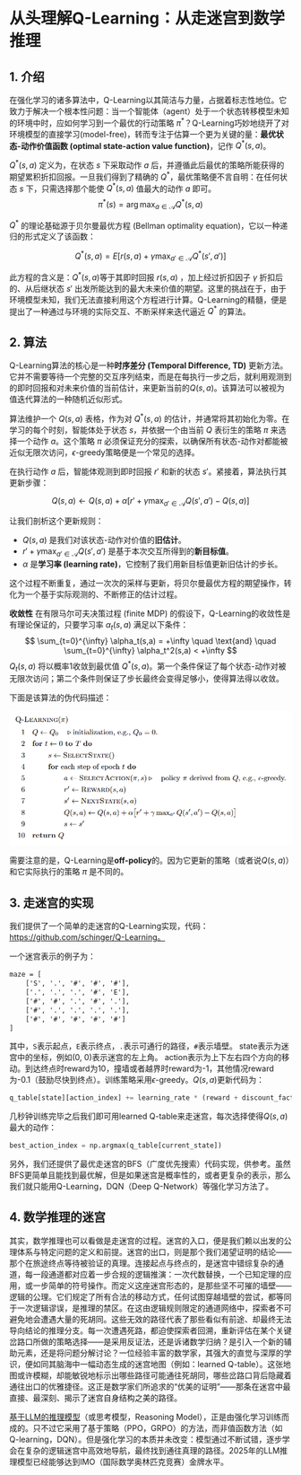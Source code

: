 # 从头理解Q-Learning：从走迷宫到数学推理

## 1. 介绍

在强化学习的诸多算法中，Q-Learning以其简洁与力量，占据着标志性地位。它致力于解决一个根本性问题：当一个智能体（agent）处于一个状态转移模型未知的环境中时，应如何学习到一个最优的行动策略 $\pi^*$？Q-Learning巧妙地绕开了对环境模型的直接学习(model-free)，转而专注于估算一个更为关键的量：**最优状态-动作价值函数 (optimal state-action value function)**，记作 $Q^*(s, a)$。

$Q^*(s, a)$ 定义为，在状态 $s$ 下采取动作 $a$ 后，并遵循此后最优的策略所能获得的期望累积折扣回报。一旦我们得到了精确的 $Q^*$，最优策略便不言自明：在任何状态 $s$ 下，只需选择那个能使 $Q^*(s, a)$ 值最大的动作 $a$ 即可。
$$ \pi^*(s) = \arg\max_{a \in \mathcal{A}} Q^*(s, a) $$

$Q^*$ 的理论基础源于贝尔曼最优方程 (Bellman optimality equation)，它以一种递归的形式定义了该函数：

$$ Q^*(s, a) = E\left[r(s, a) + \gamma \max_{a' \in \mathcal{A}} Q^*(s', a')\right] $$

此方程的含义是：$Q^*(s, a)$等于其即时回报 $r(s,a)$ ，加上经过折扣因子 $\gamma$ 折扣后的、从后继状态 $s'$ 出发所能达到的最大未来价值的期望。这里的挑战在于，由于环境模型未知，我们无法直接利用这个方程进行计算。Q-Learning的精髓，便是提出了一种通过与环境的实际交互、不断采样来迭代逼近 $Q^*$ 的算法。

## 2. 算法

Q-Learning算法的核心是一种**时序差分 (Temporal Difference, TD)** 更新方法。它并不需要等待一个完整的交互序列结束，而是在每执行一步之后，就利用观测到的即时回报和对未来价值的当前估计，来更新当前的$Q(s, a)$。该算法可以被视为值迭代算法的一种随机近似形式。

算法维护一个 $Q(s, a)$ 表格，作为对 $Q^*(s, a)$ 的估计，并通常将其初始化为零。在学习的每个时刻，智能体处于状态 $s$，并依据一个由当前 $Q$ 表衍生的策略 $\pi$ 来选择一个动作 $a$。这个策略 $\pi$ 必须保证充分的探索，以确保所有状态-动作对都能被近似无限次访问，$\epsilon$-greedy策略便是一个常见的选择。

在执行动作 $a$ 后，智能体观测到即时回报 $r'$ 和新的状态 $s'$。紧接着，算法执行其更新步骤：

$$ Q(s, a) \leftarrow Q(s, a) + \alpha\left[r' + \gamma \max_{a' \in \mathcal{A}} Q(s', a') - Q(s, a)\right] $$

让我们剖析这个更新规则：
*   $Q(s, a)$ 是我们对该状态-动作对价值的**旧估计**。
*   $r' + \gamma \max_{a' \in \mathcal{A}} Q(s', a')$ 是基于本次交互所得到的**新目标值**。
*   $\alpha$ 是**学习率 (learning rate)**，它控制了我们用新目标值更新旧估计的步长。

这个过程不断重复，通过一次次的采样与更新，将贝尔曼最优方程的期望操作，转化为一个基于实际观测的、不断修正的估计过程。



**收敛性**
在有限马尔可夫决策过程 (finite MDP) 的假设下，Q-Learning的收敛性是有理论保证的，只要学习率 $\alpha_t(s,a)$ 满足以下条件：
$$ \sum_{t=0}^{\infty} \alpha_t(s,a) = +\infty \quad \text{and} \quad \sum_{t=0}^{\infty} \alpha_t^2(s,a) < +\infty $$
$Q_t(s,a)$ 将以概率1收敛到最优值 $Q^*(s,a)$。第一个条件保证了每个状态-动作对被无限次访问；第二个条件则保证了步长最终会变得足够小，使得算法得以收敛。

下面是该算法的伪代码描述：

![alt text](image.png)

需要注意的是，Q-Learning是**off-policy**的。因为它更新的策略（或者说$Q(s, a)$）和它实际执行的策略 $\pi$ 是不同的。

## 3. 走迷宫的实现
我们提供了一个简单的走迷宫的Q-Learning实现，代码：https://github.com/schinger/Q-Learning。

一个迷宫表示的例子为：
```
maze = [
    ['S', '.', '#', '#', '#'],
    ['.', '.', '.', '#', 'E'],
    ['#', '#', '.', '#', '.'],
    ['#', '.', '.', '.', '.'],
    ['#', '#', '#', '#', '#']
]
```
其中，`S`表示起点，`E`表示终点，`.`表示可通行的路径，`#`表示墙壁。
state表示为迷宫中的坐标，例如(0, 0)表示迷宫的左上角。
action表示为上下左右四个方向的移动。到达终点时reward为10，撞墙或者越界时reward为-1，其他情况reward为-0.1（鼓励尽快到终点）。训练策略采用$\epsilon$-greedy。$Q(s, a)$更新代码为：
```python
q_table[state][action_index] += learning_rate * (reward + discount_factor * np.max(q_table[next_state]) - q_table[state][action_index])
```
几秒钟训练完毕之后我们即可用learned Q-table来走迷宫，每次选择使得$Q(s, a)$最大的动作：
```python
best_action_index = np.argmax(q_table[current_state])
```
另外，我们还提供了最优走迷宫的BFS（广度优先搜索）代码实现，供参考。虽然BFS更简单且能找到最优解，但是如果迷宫是概率性的，或者更复杂的表示，那么我们就只能用Q-Learning，DQN（Deep Q-Network）等强化学习方法了。

## 4. 数学推理的迷宫

其实，数学推理也可以看做是走迷宫的过程。迷宫的入口，便是我们赖以出发的公理体系与特定问题的定义和前提。迷宫的出口，则是那个我们渴望证明的结论——那个在旅途终点等待被验证的真理。连接起点与终点的，是迷宫中错综复杂的通道，每一段通道都对应着一步合规的逻辑推演：一次代数替换，一个已知定理的应用，或一步简单的符号操作。而定义这座迷宫形态的，是那些坚不可摧的墙壁——逻辑的公理。它们规定了所有合法的移动方式，任何试图穿越墙壁的尝试，都等同于一次逻辑谬误，是推理的禁区。在这由逻辑规则限定的通道网络中，探索者不可避免地会遭遇大量的死胡同。这些无效的路径代表了那些看似有前途、却最终无法导向结论的推理分支。每一次遭遇死路，都迫使探索者回溯，重新评估在某个关键岔路口所做的策略选择——是采用反证法，还是诉诸数学归纳？是引入一个新的辅助元素，还是将问题分解讨论？一位经验丰富的数学家，其强大的直觉与深厚的学识，便如同其脑海中一幅动态生成的迷宫地图（例如：learned Q-table）。这张地图或许模糊，却能敏锐地标示出哪些路径可能通往死胡同，哪些岔路口背后隐藏着通往出口的优雅捷径。这正是数学家们所追求的“优美的证明”——那条在迷宫中最直接、最深刻、揭示了迷宫自身结构之美的路径。

[基于LLM的推理模型](https://zhuanlan.zhihu.com/p/20161412399)（或思考模型，Reasoning Model），正是由强化学习训练而成的。只不过它采用了基于策略（PPO，GRPO）的方法，而非值函数方法（如Q-learning，DQN）。但是强化学习的本质并未改变：模型通过不断试错，逐步学会在复杂的逻辑迷宫中高效地导航，最终找到通往真理的路径。2025年的LLM推理模型已经能够达到IMO（国际数学奥林匹克竞赛）金牌水平。
